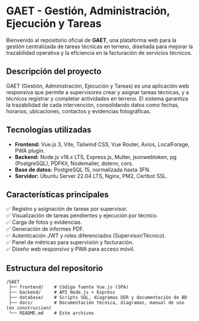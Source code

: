 # GAET - Gestión, Administración, Ejecución y Tareas

Bienvenido al repositorio oficial de **GAET**, una plataforma web para la gestión centralizada de tareas técnicas en terreno, diseñada para mejorar la trazabilidad operativa y la eficiencia en la facturación de servicios técnicos.

## Descripción del proyecto

GAET (Gestión, Administración, Ejecución y Tareas) es una aplicación web responsiva que permite a supervisores crear y asignar tareas técnicas, y a técnicos registrar y completar actividades en terreno. El sistema garantiza la trazabilidad de cada intervención, consolidando datos como fechas, horarios, ubicaciones, contactos y evidencias fotográficas.

## Tecnologías utilizadas

- **Frontend:** Vue.js 3, Vite, Tailwind CSS, Vue Router, Axios, LocalForage, PWA plugin.
- **Backend:** Node.js v18.x LTS, Express.js, Multer, jsonwebtoken, pg (PostgreSQL), PDFKit, Nodemailer, dotenv, cors.
- **Base de datos:** PostgreSQL 15, normalizada hasta 3FN.
- **Servidor:** Ubuntu Server 22.04 LTS, Nginx, PM2, Certbot SSL.

## Características principales

✅ Registro y asignación de tareas por supervisor.  
✅ Visualización de tareas pendientes y ejecución por técnico.  
✅ Carga de fotos y evidencias.  
✅ Generación de informes PDF.  
✅ Autenticación JWT y roles diferenciados (Supervisor/Técnico).  
✅ Panel de métricas para supervisión y facturación.  
✅ Diseño web responsivo y PWA para acceso móvil.  

## Estructura del repositorio

```plaintext
/GAET
 ├── frontend/    # Código fuente Vue.js (SPA)
 ├── backend/     # API Node.js + Express
 ├── database/    # Scripts SQL, diagramas DER y documentación de BD
 ├── docs/        # Documentación técnica, diagramas, manual de uso (en construccion)
 └── README.md    # Este archivos
